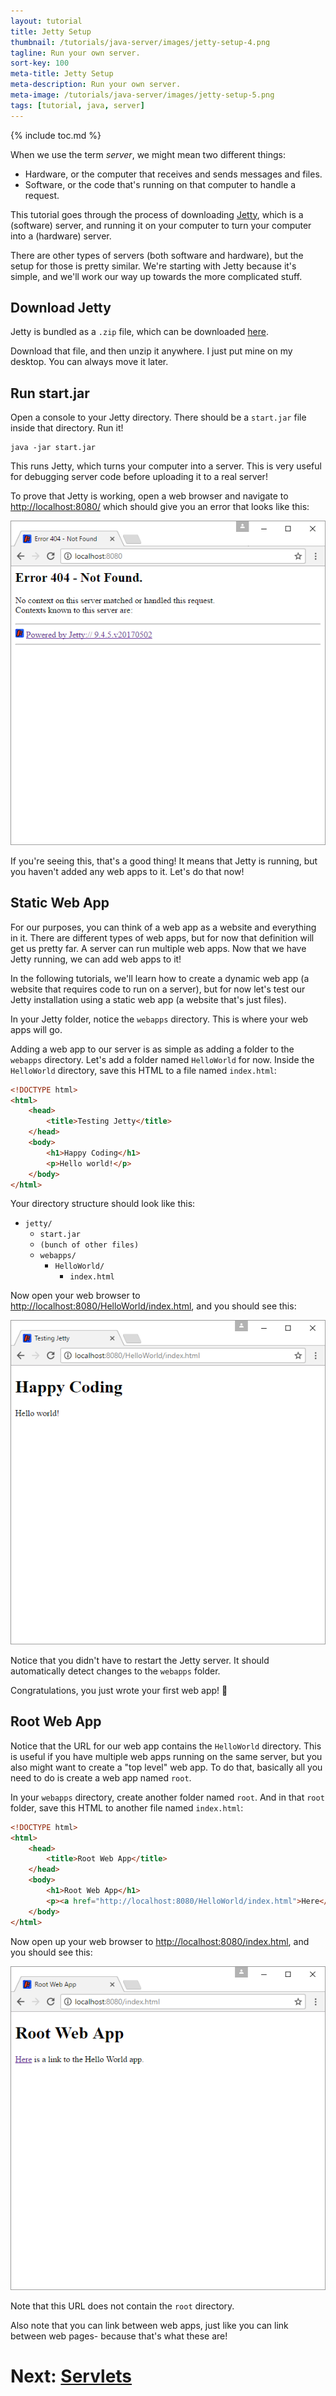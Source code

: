 ```yaml
---
layout: tutorial
title: Jetty Setup
thumbnail: /tutorials/java-server/images/jetty-setup-4.png
tagline: Run your own server.
sort-key: 100
meta-title: Jetty Setup
meta-description: Run your own server.
meta-image: /tutorials/java-server/images/jetty-setup-5.png
tags: [tutorial, java, server]
---
```


{% include toc.md %}

When we use the term *server*, we might mean two different things:

- Hardware, or the computer that receives and sends messages and files.
- Software, or the code that's running on that computer to handle a request.

This tutorial goes through the process of downloading [Jetty](http://www.eclipse.org/jetty/), which is a (software) server, and running it on your computer to turn your computer into a (hardware) server.

There are other types of servers (both software and hardware), but the setup for those is pretty similar. We're starting with Jetty because it's simple, and we'll work our way up towards the more complicated stuff.

## Download Jetty

Jetty is bundled as a `.zip` file, which can be downloaded [here](http://www.eclipse.org/jetty/download.html).

Download that file, and then unzip it anywhere. I just put mine on my desktop. You can always move it later.

## Run start.jar

Open a console to your Jetty directory. There should be a `start.jar` file inside that directory. Run it!

```
java -jar start.jar
```

This runs Jetty, which turns your computer into a server. This is very useful for debugging server code before uploading it to a real server!

To prove that Jetty is working, open a web browser and navigate to [http://localhost:8080/](http://localhost:8080/) which should give you an error that looks like this:

![Jetty 404 error](/tutorials/java-server/images/jetty-setup-1.png)

If you're seeing this, that's a good thing! It means that Jetty is running, but you haven't added any web apps to it. Let's do that now!

## Static Web App

For our purposes, you can think of a web app as a website and everything in it. There are different types of web apps, but for now that definition will get us pretty far. A server can run multiple web apps. Now that we have Jetty running, we can add web apps to it!

In the following tutorials, we'll learn how to create a dynamic web app (a website that requires code to run on a server), but for now let's test our Jetty installation using a static web app (a website that's just files).

In your Jetty folder, notice the `webapps` directory. This is where your web apps will go.

Adding a web app to our server is as simple as adding a folder to  the `webapps` directory. Let's add a folder named `HelloWorld` for now. Inside the `HelloWorld` directory, save this HTML to a file named `index.html`:

```html
<!DOCTYPE html>
<html>
	<head>
		<title>Testing Jetty</title>
	</head>
	<body>
		<h1>Happy Coding</h1>
		<p>Hello world!</p>
	</body>
</html>
```

Your directory structure should look like this:

- `jetty/`
  - `start.jar`
  - `(bunch of other files)`
  - `webapps/`
    - `HelloWorld/`
      - `index.html`
      
Now open your web browser to [http://localhost:8080/HelloWorld/index.html](http://localhost:8080/HelloWorld/index.html), and you should see this:

![Jetty hello world](/tutorials/java-server/images/jetty-setup-2.png)

Notice that you didn't have to restart the Jetty server. It should automatically detect changes to the `webapps` folder.

Congratulations, you just wrote your first web app! :tada:

## Root Web App

Notice that the URL for our web app contains the `HelloWorld` directory. This is useful if you have multiple web apps running on the same server, but you also might want to create a "top level" web app. To do that, basically all you need to do is create a web app named `root`.

In your `webapps` directory, create another folder named `root`. And in that `root` folder, save this HTML to another file named `index.html`:

```html
<!DOCTYPE html>
<html>
	<head>
		<title>Root Web App</title>
	</head>
	<body>
		<h1>Root Web App</h1>
		<p><a href="http://localhost:8080/HelloWorld/index.html">Here</a> is a link to the Hello World app.</p>
	</body>
</html>
```

Now open up your web browser to [http://localhost:8080/index.html](http://localhost:8080/index.html), and you should see this:

![Jetty root web app](/tutorials/java-server/images/jetty-setup-3.png)

Note that this URL does not contain the `root` directory.

Also note that you can link between web apps, just like you can link between web pages- because that's what these are!

# Next: [Servlets](/tutorials/java-server/servlets)
